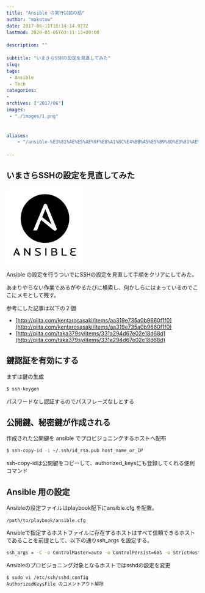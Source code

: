 ```yaml
---
title: "Ansible の実行以前の話"
author: "makotow"
date: 2017-06-11T16:14:14.977Z
lastmod: 2020-01-05T03:11:13+09:00

description: ""

subtitle: "いまさらSSHの設定を見直してみた"
slug: 
tags:
 - Ansible
 - Tech
categories:
-
archives: ["2017/06"]
images:
 - "./images/1.png"


aliases:
    - "/ansible-%E3%81%AE%E5%AE%9F%E8%A1%8C%E4%BB%A5%E5%89%8D%E3%81%AE%E8%A9%B1-f2fcffc94a96"

---
```


## いまさらSSHの設定を見直してみた




![image](./images/1.png#layoutTextWidth)



Ansible の設定を行うついでにSSHの設定を見直して手順をクリアにしてみた。

あまりやらない作業であるがやるたびに検索し、何かしらにはまっているのでここにメモとして残す。

参考にした記事は以下の２個

*   [http://qiita.com/kentarosasaki/items/aa319e735a0b9660f1f0](http://qiita.com/kentarosasaki/items/aa319e735a0b9660f1f0)
*   [http://qiita.com/taka379sy/items/331a294d67e02e18d68d](http://qiita.com/taka379sy/items/331a294d67e02e18d68d)

## 鍵認証を有効にする

まずは鍵の生成

```bash
$ ssh-keygen  
```

パスワードなし認証するのでパスフレーズなしとする  

## 公開鍵、秘密鍵が作成される

作成された公開鍵を ansible でプロビジョニングするホストへ配布
```bash
$ ssh-copy-id -i ~/.ssh/id_rsa.pub host_name_or_IP
```  

ssh-copy-idは公開鍵をコピーして、authorized_keysにも登録してくれる便利コマンド

## Ansible 用の設定

Ansibleの設定ファイルはplaybook配下にansible.cfg を配置。

```/path/to/playbook/ansible.cfg```

Ansibleで指定するホストファイルに存在するホストはすべて信頼できるホストであることを前提として、以下の通りssh_args を設定する。

```bash
ssh_args = -C -o ControlMaster=auto -o ControlPersist=60s -o StrictHostKeyChecking=no -o UserKnownHostsFile=/dev/null
```

Ansibleのプロビジョニング対象となるホストではsshdの設定を変更

```bash
$ sudo vi /etc/ssh/sshd_config  
AuthorizedKeysFile のコメントアウト解除
```
